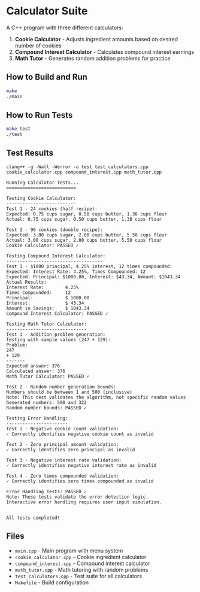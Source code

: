 
# Calculator Suite

A C++ program with three different calculators:

1. **Cookie Calculator** - Adjusts ingredient amounts based on desired number of cookies
2. **Compound Interest Calculator** - Calculates compound interest earnings
3. **Math Tutor** - Generates random addition problems for practice

## How to Build and Run

```bash
make
./main
```

## How to Run Tests

```bash
make test
./test
```

## Test Results

```
clang++ -g -Wall -Werror -o test test_calculators.cpp cookie_calculator.cpp compound_interest.cpp math_tutor.cpp

Running Calculator Tests...
==========================

Testing Cookie Calculator:
--------------------------
Test 1 - 24 cookies (half recipe):
Expected: 0.75 cups sugar, 0.50 cups butter, 1.38 cups flour
Actual: 0.75 cups sugar, 0.50 cups butter, 1.38 cups flour

Test 2 - 96 cookies (double recipe):
Expected: 3.00 cups sugar, 2.00 cups butter, 5.50 cups flour
Actual: 3.00 cups sugar, 2.00 cups butter, 5.50 cups flour
Cookie Calculator: PASSED ✓

Testing Compound Interest Calculator:
------------------------------------
Test 1 - $1000 principal, 4.25% interest, 12 times compounded:
Expected: Interest Rate: 4.25%, Times Compounded: 12
Expected: Principal: $1000.00, Interest: $43.34, Amount: $1043.34
Actual Results:
Interest Rate:        4.25%
Times Compounded:     12
Principal:            $ 1000.00
Interest:             $ 43.34
Amount in Savings:    $ 1043.34
Compound Interest Calculator: PASSED ✓

Testing Math Tutor Calculator:
------------------------------
Test 1 - Addition problem generation:
Testing with sample values (247 + 129):
Problem:
247  
+ 129
-------
Expected answer: 376
Calculated answer: 376
Math Tutor Calculator: PASSED ✓

Test 2 - Random number generation bounds:
Numbers should be between 1 and 500 (inclusive)
Note: This test validates the algorithm, not specific random values
Generated numbers: 500 and 322
Random number bounds: PASSED ✓

Testing Error Handling:
-----------------------
Test 1 - Negative cookie count validation:
✓ Correctly identifies negative cookie count as invalid

Test 2 - Zero principal amount validation:
✓ Correctly identifies zero principal as invalid

Test 3 - Negative interest rate validation:
✓ Correctly identifies negative interest rate as invalid

Test 4 - Zero times compounded validation:
✓ Correctly identifies zero times compounded as invalid

Error Handling Tests: PASSED ✓
Note: These tests validate the error detection logic.
Interactive error handling requires user input simulation.


All tests completed!
```

## Files

- `main.cpp` - Main program with menu system
- `cookie_calculator.cpp` - Cookie ingredient calculator
- `compound_interest.cpp` - Compound interest calculator
- `math_tutor.cpp` - Math tutoring with random problems
- `test_calculators.cpp` - Test suite for all calculators
- `Makefile` - Build configuration
